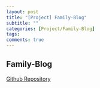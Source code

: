 ```yaml
---
layout: post
title: "[Project] Family-Blog"
subtitle: ""
categories: [Project/Family-Blog]
tags:
comments: true
---
```


## Family-Blog

[Github Repository](https://github.com/dev-onejun/Family-Blog)
